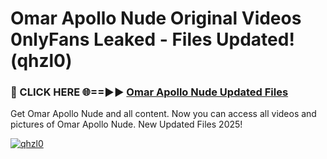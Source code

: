 # Omar Apollo Nude Original Videos 0nlyFans Leaked - Files Updated! (qhzl0)

<h3>🔴 CLICK HERE 🌐==►► <a href="https://tinyurl.com/yc6ubb5a" rel="nofollow">Omar Apollo Nude Updated Files</a></h3>

Get Omar Apollo Nude and all content. Now you can access all videos and pictures of Omar Apollo Nude. New Updated Files 2025!

[![qhzl0](https://i.imgur.com/7eu0CRL.gif)](https://tinyurl.com/yc6ubb5a)

